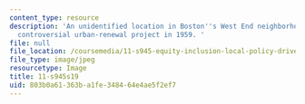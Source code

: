 ```yaml
---
content_type: resource
description: 'An unidentified location in Boston''s West End neighborhood during a
  controversial urban-renewal project in 1959. '
file: null
file_location: /coursemedia/11-s945-equity-inclusion-local-policy-driven-strategies-for-economic-development-the-just-city-spring-2019/803b0a61363ba1fe348464e4ae5f2ef7_11-S945s19.jpg
file_type: image/jpeg
resourcetype: Image
title: 11-s945s19
uid: 803b0a61-363b-a1fe-3484-64e4ae5f2ef7
---
```

